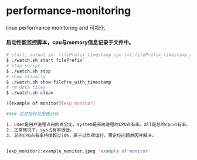 performance-monitoring
======================

linux performance monitoring and 可视化

#### 启动性能监控脚本，cpu与memory信息记录于文件中。

``` bash cmd to run
# start, output in: filePrefix_timestamp_cpu.txt,filePrefix_timestamp_mem.txt
$ ./watch.sh start filePrefix`
# stop script
$ ./watch.sh stop
# show visually
$ ./watch.sh show filePre_with_timestamp
# rm data files
$ ./watch.sh clean

![example of monitor][exp_monitor]

#### 监控指标及图像分析

1. user是用户进程占用的百分比，system是系统进程的CPU占有率。all是总的cpu占有率。
2. 正常情况下，sys占有率很低。
3. 总的CPU占有率持续超过70%，属于过负荷运行。需定位问题原因并解决。


[exp_monitor]:example_monitor.jpeg 'example of monitor'
